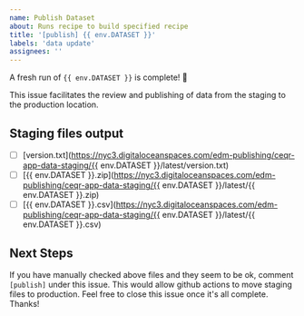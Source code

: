 ```yaml
---
name: Publish Dataset
about: Runs recipe to build specified recipe
title: '[publish] {{ env.DATASET }}'
labels: 'data update'
assignees: ''
---
```


A fresh run of `{{ env.DATASET }}` is complete! 🎉

This issue facilitates the review and publishing of data from the staging to the production location.

## Staging files output

- [ ] [version.txt](https://nyc3.digitaloceanspaces.com/edm-publishing/ceqr-app-data-staging/{{ env.DATASET }}/latest/version.txt)
- [ ] [{{ env.DATASET }}.zip](https://nyc3.digitaloceanspaces.com/edm-publishing/ceqr-app-data-staging/{{ env.DATASET }}/latest/{{ env.DATASET }}.zip)
- [ ] [{{ env.DATASET }}.csv](https://nyc3.digitaloceanspaces.com/edm-publishing/ceqr-app-data-staging/{{ env.DATASET }}/latest/{{ env.DATASET }}.csv)

## Next Steps

If you have manually checked above files and they seem to be ok, comment `[publish]` under this issue.
This would allow github actions to move staging files to production.
Feel free to close this issue once it's all complete. Thanks!
